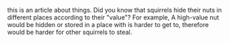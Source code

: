 this is an article about things. Did you know that squirrels hide their nuts in different places according to their "value"? For example, A high-value nut would be hidden or stored in a place with is harder to get to, therefore would be harder for other squirrels to steal. 